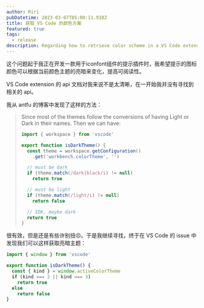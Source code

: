 ```yaml
---
author: Riri
pubDatetime: 2023-03-07T05:00:11.918Z
title: 获取 VS Code 的颜色方案
featured: true
tags:
  - release
description: Regarding how to retrieve color scheme in a VS Code extension.
---
```


这个问题起于我正在开发一款用于iconfont组件的提示插件时，我希望提示的图标颜色可以根据当前颜色主题的亮暗来变化，提高可阅读性。

VS Code extension 的 api 文档对我来说不是太清晰，在一开始我并没有寻找到相关的 api。

我从 antfu 的博客中发现了这样的方法：

> Since most of the themes follow the conversions of having Light or Dark in their names. Then we can have:
>
> ```js
> import { workspace } from 'vscode'
>
> export function isDarkTheme() {
>   const theme = workspace.getConfiguration()
>     .get('workbench.colorTheme', '')
>
>   // must be dark
>   if (theme.match(/dark|black/i) != null)
>     return true
>
>   // must be light
>   if (theme.match(/light/i) != null)
>     return false
>
>   // IDK, maybe dark
>   return true
> }
> ```

很有效，但是还是有些许别扭😣。于是我继续寻找，终于在 VS Code 的 issue 中发现我们可以这样获取亮暗主题：

```js
import { window } from 'vscode'

export function isDarkTheme() {
  const { kind } = window.activeColorTheme
  if (kind === 2 || kind === 3)
    return true
  else
    return false
}
```

